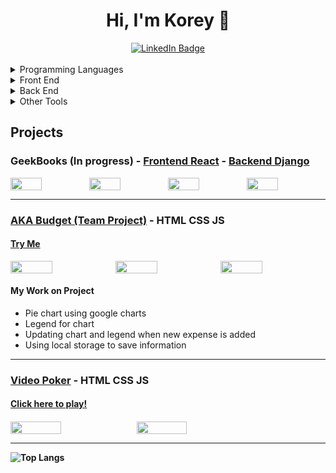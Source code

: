<h1 align="center"> Hi, I'm Korey 👋</h1>
<div align="center">
  <a href="https://www.linkedin.com/in/korey-nichols/">
    <img src="https://img.shields.io/badge/LinkedIn-blue?style=for-the-badge&logo=linkedin&logoColor=white" alt="LinkedIn Badge"/>
  </a>
</div>
<br />

<!--
**koreynichols/koreynichols** is a ✨ _special_ ✨ repository because its `README.md` (this file) appears on your GitHub profile.

Here are some ideas to get you started:

- 🔭 I’m currently working on ...
- 🌱 I’m currently learning ...
- 👯 I’m looking to collaborate on ...
- 🤔 I’m looking for help with ...
- 💬 Ask me about ...
- 📫 How to reach me: ...
- 😄 Pronouns: ...
- ⚡ Fun fact: ...
-->

<details>
<summary>Programming Languages</summary>
<br>
<img src="https://cdn.jsdelivr.net/gh/devicons/devicon/icons/javascript/javascript-original.svg" height="60px" width="60px" />

<img src="https://cdn.jsdelivr.net/gh/devicons/devicon/icons/python/python-original-wordmark.svg" height="60px" width="60px" />

</details>

<details>
<summary>Front End</summary>
<br>
<img src="https://cdn.jsdelivr.net/gh/devicons/devicon/icons/html5/html5-plain-wordmark.svg" height="60px" width="60px" />

<img src="https://cdn.jsdelivr.net/gh/devicons/devicon/icons/css3/css3-plain-wordmark.svg" height="60px" width="60px" />

<img src="https://cdn.jsdelivr.net/gh/devicons/devicon/icons/react/react-original-wordmark.svg" height="60px" width="60px" />
</details>

<details>
<summary>Back End</summary>
<br>
<img src="https://cdn.jsdelivr.net/gh/devicons/devicon/icons/django/django-plain-wordmark.svg" height="60px" width="60px" />
  
<img src="https://cdn.jsdelivr.net/gh/devicons/devicon/icons/mysql/mysql-original-wordmark.svg" height="60px" width="60px" />

</details>

<details>
<summary>Other Tools</summary>
<br>
<img src="https://cdn.jsdelivr.net/gh/devicons/devicon/icons/heroku/heroku-plain-wordmark.svg" height="60px" width="60px" />

<img src="https://cdn.jsdelivr.net/gh/devicons/devicon/icons/visualstudio/visualstudio-plain-wordmark.svg" height="60px" width="60px" />
<img src="https://cdn.jsdelivr.net/gh/devicons/devicon/icons/github/github-original-wordmark.svg" height="60px" width="60px" />
postman
</details>

<h2>Projects</h2>
<h3>GeekBooks (In progress) - <a href="https://github.com/koreynichols/geekbooks-frontend">Frontend React</a> - <a href="https://github.com/koreynichols/geekbooks-backend">Backend Django</a></h3>
<div style="display: flex;"> 
<img src="https://user-images.githubusercontent.com/26910936/177221208-0404de57-e960-42b8-af65-8464daa6b140.png" width="40%" />
<img src="https://user-images.githubusercontent.com/26910936/177221250-513ce116-9281-4962-8271-feff7beb08c8.png" width="40%" />
<img src="https://user-images.githubusercontent.com/26910936/177221272-001c2621-b533-4891-8f37-aeaf748b3bef.png" width="40%" />
<img src="https://user-images.githubusercontent.com/26910936/177221293-1adedb3e-1ec3-4b87-a6d5-d8e448e322b4.png" width="40%" />
</div>

<hr />

<h3><a href="https://github.com/koreynichols/aka-budget">AKA Budget (Team Project)</a> - HTML CSS JS</h3>
<h4><a href="https://koreynichols.github.io/aka-budget/">Try Me</a></h4>
<div style="display: flex;">
<img src="https://user-images.githubusercontent.com/26910936/173257001-025412e3-3544-4651-85ac-4d912f375f99.png" width="40%"/>
<img src="https://user-images.githubusercontent.com/26910936/173257038-c5b7f885-4284-44ef-9be0-b1138af03f5e.png" width="40%"/>
<img src="https://user-images.githubusercontent.com/26910936/173257051-3bfbc76f-4f22-4e83-a520-c4960de18702.png" width="40%"/>
</div>
  <h4>My Work on Project</h4>
    <ul>
      <li>Pie chart using google charts</li>
      <li>Legend for chart</li>
      <li>Updating chart and legend when new expense is added</li>
      <li>Using local storage to save information</li>
  </ul>
  
<hr />

<h3><a href="https://github.com/koreynichols/video-poker">Video Poker</a> - HTML CSS JS</h3>
<h4><a href="https://koreynichols.github.io/video-poker/">Click here to play!</a><h4>
<div style="display: flex;"> 
<img src="https://user-images.githubusercontent.com/26910936/173251647-3c27441d-949b-46a5-bdcf-8241a6097adf.png" width="40%" />

<img src="https://user-images.githubusercontent.com/26910936/173251649-dc476998-46ea-4b32-8511-be8229f6c536.png" width="40%" />
</div>

<hr />
  
![Top Langs](https://github-readme-stats.vercel.app/api/top-langs/?username=koreynichols&show_icons=true&layout=compact&theme=vision-friendly-dark)
